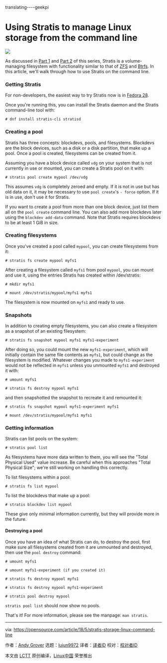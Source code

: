 translating----geekpi

Using Stratis to manage Linux storage from the command line
======

![](https://opensource.com/sites/default/files/styles/image-full-size/public/lead-images/find-file-linux-code_magnifying_glass_zero.png?itok=E2HoPDg0)

As discussed in [Part 1][1] and [Part 2][2] of this series, Stratis is a volume-managing filesystem with functionality similar to that of [ZFS][3] and [Btrfs][4]. In this article, we'll walk through how to use Stratis on the command line.

### Getting Stratis

For non-developers, the easiest way to try Stratis now is in [Fedora 28][5].

Once you're running this, you can install the Stratis daemon and the Stratis command-line tool with:
```
# dnf install stratis-cli stratisd

```

### Creating a pool

Stratis has three concepts: blockdevs, pools, and filesystems. Blockdevs are the block devices, such as a disk or a disk partition, that make up a pool. Once a pool is created, filesystems can be created from it.

Assuming you have a block device called `vdg` on your system that is not currently in use or mounted, you can create a Stratis pool on it with:
```
# stratis pool create mypool /dev/vdg

```

This assumes `vdg` is completely zeroed and empty. If it is not in use but has old data on it, it may be necessary to use `pool create`'s `- force` option. If it is in use, don't use it for Stratis.

If you want to create a pool from more than one block device, just list them all on the `pool create` command line. You can also add more blockdevs later using the `blockdev add-data` command. Note that Stratis requires blockdevs to be at least 1 GiB in size.

### Creating filesystems

Once you've created a pool called `mypool`, you can create filesystems from it:
```
# stratis fs create mypool myfs1

```

After creating a filesystem called `myfs1` from pool `mypool`, you can mount and use it, using the entries Stratis has created within /dev/stratis:
```
# mkdir myfs1

# mount /dev/stratis/mypool/myfs1 myfs1

```

The filesystem is now mounted on `myfs1` and ready to use.

### Snapshots

In addition to creating empty filesystems, you can also create a filesystem as a snapshot of an existing filesystem:
```
# stratis fs snapshot mypool myfs1 myfs1-experiment

```

After doing so, you could mount the new `myfs1-experiment`, which will initially contain the same file contents as `myfs1`, but could change as the filesystem is modified. Whatever changes you made to `myfs1-experiment` would not be reflected in `myfs1` unless you unmounted `myfs1` and destroyed it with:
```
# umount myfs1

# stratis fs destroy mypool myfs1

```

and then snapshotted the snapshot to recreate it and remounted it:
```
# stratis fs snapshot mypool myfs1-experiment myfs1

# mount /dev/stratis/mypool/myfs1 myfs1

```

### Getting information

Stratis can list pools on the system:
```
# stratis pool list

```

As filesystems have more data written to them, you will see the "Total Physical Used" value increase. Be careful when this approaches "Total Physical Size"; we're still working on handling this correctly.

To list filesystems within a pool:
```
# stratis fs list mypool

```

To list the blockdevs that make up a pool:
```
# stratis blockdev list mypool

```

These give only minimal information currently, but they will provide more in the future.

#### Destroying a pool

Once you have an idea of what Stratis can do, to destroy the pool, first make sure all filesystems created from it are unmounted and destroyed, then use the `pool destroy` command:
```
# umount myfs1

# umount myfs1-experiment (if you created it)

# stratis fs destroy mypool myfs1

# stratis fs destroy mypool myfs1-experiment

# stratis pool destroy mypool

```

`stratis pool list` should now show no pools.

That's it! For more information, please see the manpage: `man stratis`.

--------------------------------------------------------------------------------

via: https://opensource.com/article/18/5/stratis-storage-linux-command-line

作者：[Andy Grover][a]
选题：[lujun9972](https://github.com/lujun9972)
译者：[译者ID](https://github.com/译者ID)
校对：[校对者ID](https://github.com/校对者ID)

本文由 [LCTT](https://github.com/LCTT/TranslateProject) 原创编译，[Linux中国](https://linux.cn/) 荣誉推出

[a]:https://opensource.com/users/agrover
[1]:https://opensource.com/article/18/4/stratis-easy-use-local-storage-management-linux
[2]:https://opensource.com/article/18/4/stratis-lessons-learned
[3]:https://en.wikipedia.org/wiki/ZFS
[4]:https://en.wikipedia.org/wiki/Btrfs
[5]:https://fedoraproject.org/wiki/Releases/28/Schedule
